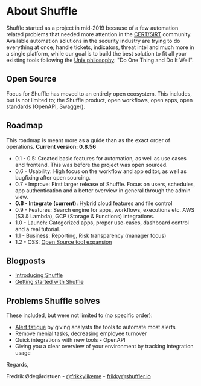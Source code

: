 # About Shuffle
Shuffle started as a project in mid-2019 because of a few automation related problems that needed more attention in the [CERT/SIRT](https://en.wikipedia.org/wiki/Computer_emergency_response_team) community. Available automation solutions in the security industry are trying to do everything at once; handle tickets, indicators, threat intel and much more in a single platform, while our goal is to build the best solution to fit all your existing tools following the [Unix philosophy](https://en.wikipedia.org/wiki/Unix_philosophy#Do_One_Thing_and_Do_It_Well): "Do One Thing and Do It Well". 

## Open Source
Focus for Shuffle has moved to an entirely open ecosystem. This includes, but is not limited to; the Shuffle product, open workflows, open apps, open standards (OpenAPI, Swagger).

## Roadmap
This roadmap is meant more as a guide than as the exact order of operations.
**Current version: 0.8.56**

* 0.1 - 0.5: Created basic features for automation, as well as use cases and frontend. This was before the project was open sourced.
* 0.6 - Usability: High focus on the workflow and app editor, as well as bugfixing after open sourcing. 
* 0.7 - Improve: First larger release of Shuffle. Focus on users, schedules, app authentication and a better overview in general through the admin view.
* **0.8 - Integrate (current):** Hybrid cloud features and file control 
* 0.9 - Features: Search engine for apps, workflows, executions etc. AWS (S3 & Lambda), GCP (Storage & Functions) integrations.
* 1.0 - Launch: Categorized apps, proper use-cases, dashboard control and a real tutorial. 
* 1.1 - Business: Reporting, Risk transparency (manager focus)
* 1.2 - OSS: [Open Source tool expansion](https://twitter.com/shuffleio/status/1322913024617844737?s=20)

## Blogposts
* [Introducing Shuffle](https://medium.com/security-operation-capybara/introducing-shuffle-an-open-source-soar-platform-part-1-58a529de7d12)
* [Getting started with Shuffle](https://medium.com/@Frikkylikeme/getting-started-with-shuffle-an-open-source-soar-platform-part-2-1d7c67a64244)

## Problems Shuffle solves 
These included, but were not limited to (no specific order):
* [Alert fatigue](https://en.wikipedia.org/wiki/Alarm_fatigue) by giving analysts the tools to automate most alerts
* Remove menial tasks, decreasing employee turnover
* Quick integrations with new tools - OpenAPI
* Giving you a clear overview of your environment by tracking integration usage

Regards,

Fredrik Ødegårdstuen - [@frikkylikeme](https://twitter.com/Frikkylikeme) - [frikky@shuffler.io](mailto:frikky@shuffler.io)
